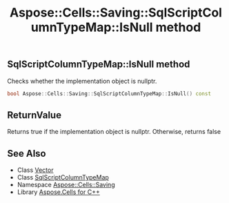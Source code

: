 ﻿---
title: Aspose::Cells::Saving::SqlScriptColumnTypeMap::IsNull method
linktitle: IsNull
second_title: Aspose.Cells for C++ API Reference
description: 'Aspose::Cells::Saving::SqlScriptColumnTypeMap::IsNull method. Checks whether the implementation object is nullptr in C++.'
type: docs
weight: 500
url: /cpp/aspose.cells.saving/sqlscriptcolumntypemap/isnull/
---
## SqlScriptColumnTypeMap::IsNull method


Checks whether the implementation object is nullptr.

```cpp
bool Aspose::Cells::Saving::SqlScriptColumnTypeMap::IsNull() const
```


## ReturnValue

Returns true if the implementation object is nullptr. Otherwise, returns false

## See Also

* Class [Vector](../../../aspose.cells/vector/)
* Class [SqlScriptColumnTypeMap](../)
* Namespace [Aspose::Cells::Saving](../../)
* Library [Aspose.Cells for C++](../../../)
